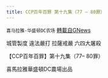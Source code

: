 ```yaml
---
title: CCP百年百罪 第十九集（77 – 80罪）
---
```

`喜马拉雅-华盛顿DC农场` [轉載自GNews](https://gnews.org/zh-hans/1578867/)

城管製度
違法嚴打
拉薩戒嚴
六四大屠殺

【CCP百年百罪】第十九集（77– 80罪）

喜馬拉雅華盛頓DC農場出品
